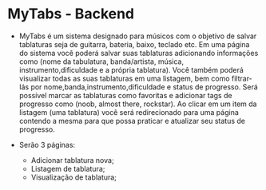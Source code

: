 # MyTabs - Backend

- MyTabs é um sistema designado para músicos com o objetivo de salvar tablaturas seja de guitarra, bateria, baixo, teclado etc. Em uma página do sistema você poderá salvar suas tablaturas adicionando informações como (nome da tabulatura, banda/artista, música, instrumento,dificuldade e a própria tablatura). Você também poderá visualizar todas as suas tablaturas em uma listagem, bem como filtrar-lás por nome,banda,instrumento,dificuldade e status de progresso. Será possível marcar as tablaturas como favoritas e adicionar tags de progresso como (noob, almost there, rockstar). Ao clicar em um item da listagem (uma tablatura) você será redirecionado para uma página contendo a mesma para que possa praticar e atualizar seu status de progresso.
 
 
 - Serão 3 páginas:
   - Adicionar tablatura nova;
   - Listagem de tablatura;
   - Visualização de tablatura;
   
   
